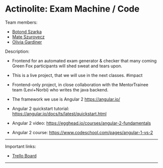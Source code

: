 # Actinolite: Exam Machine / Code

Team members:

* [Botond Szarka](https://github.com/t2botond)
* [Mate Szurovecz](https://github.com/szuri92)
* [Olivia Gardiner](https://github.com/oliviaisarobot)

Description:

* Frontend for an automated exam generator & checker that many coming Green Fox participants will shed sweat and tears upon.
* This is a live project, that we will use in the next classes. #impact
* Frontend-only project, in close collaboration with the MentorTrainee team (Levi+Norbi) who writes the java backend.

* The framework we use is Angular 2 https://angular.io/
* Angular 2 quickstart tutorial: https://angular.io/docs/ts/latest/quickstart.html
* Angular 2 video: https://egghead.io/courses/angular-2-fundamentals
* Angular 2 course: https://www.codeschool.com/pages/angular-1-vs-2

---

Important links:

* [Trello Board](https://trello.com/b/0k5ZFOSG/actinolite-exam-machine-project)


---
